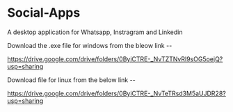 # Social-Apps
A desktop application for Whatsapp, Instragram and Linkedin

Download the .exe file for windows from the bleow link --

https://drive.google.com/drive/folders/0ByiCTRE-_NvTZTNvRl9sOG5oejQ?usp=sharing

Download file for linux from the below link --

https://drive.google.com/drive/folders/0ByiCTRE-_NvTeTRsd3M5aUJDR28?usp=sharing
